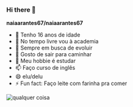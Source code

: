 ### Hi there 👋


**naiaarantes67/naiaarantes67**
- 🔭 Tenho 16 anos de idade
- 🌱 No tempo livre vou à academia
- 👯 Sempre em busca de evoluir
- 🤔 Gosto de sair para caminhar
- 💬 Meu hobbie é estudar
- 📫 Faço curso de inglês
- 😄 elu/delu
- ⚡ Fun fact: Faço leite com farinha pra comer

![qualquer coisa](https://lastfm.freetls.fastly.net/i/u/avatar170s/445633f67dbb067f9988ba4c2425028f)
